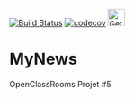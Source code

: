 [![Build Status](https://travis-ci.org/mclouu/MyNews.svg?branch=develop)](https://travis-ci.org/mclouu/MyNews)
[![codecov](https://codecov.io/gh/mclouu/MyNews/branch/develop/graph/badge.svg)](https://codecov.io/gh/mclouu/MyNews)
<a href="https://play.google.com/store/apps/details?id=com.romain.mathieu.mynews" target="_blank"><img src="http://image.noelshack.com/fichiers/2019/09/1/1551119317-playstore-news.png" alt="Get it on Google Play" height="30"/></a>
# MyNews
OpenClassRooms Projet #5

